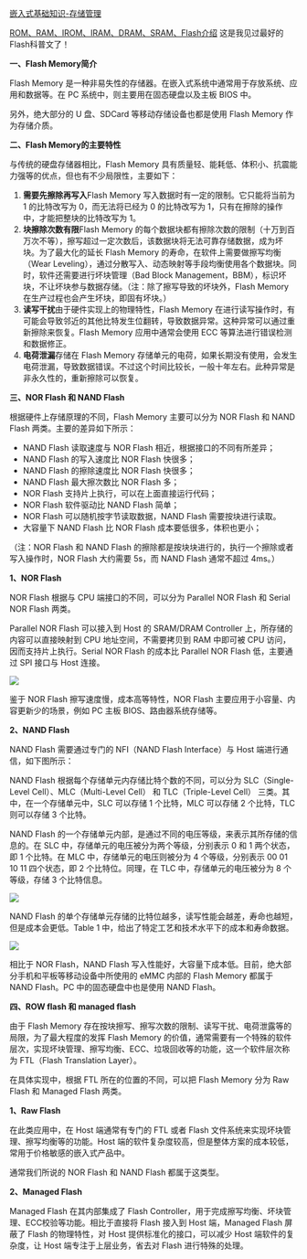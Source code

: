 [嵌入式基础知识-存储管理](https://zhuanlan.zhihu.com/p/648599447)

[ROM、RAM、IROM、IRAM、DRAM、SRAM、Flash介绍](https://blog.csdn.net/wordwarwordwar/article/details/84932107)
这是我见过最好的Flash科普文了！

**一、Flash Memory简介**

Flash Memory 是一种非易失性的存储器。在嵌入式系统中通常用于存放系统、应用和数据等。在 PC 系统中，则主要用在固态硬盘以及主板 BIOS 中。

另外，绝大部分的 U 盘、SDCard 等移动存储设备也都是使用 Flash Memory 作为存储介质。

**二、Flash Memory的主要特性**

与传统的硬盘存储器相比，Flash Memory 具有质量轻、能耗低、体积小、抗震能力强等的优点，但也有不少局限性，主要如下：

1. **需要先擦除再写入**Flash Memory 写入数据时有一定的限制。它只能将当前为 1 的比特改写为 0，而无法将已经为 0 的比特改写为 1，只有在擦除的操作中，才能把整块的比特改写为 1。
2. **块擦除次数有限**Flash Memory 的每个数据块都有擦除次数的限制（十万到百万次不等），擦写超过一定次数后，该数据块将无法可靠存储数据，成为坏块。为了最大化的延长 Flash Memory 的寿命，在软件上需要做擦写均衡（Wear Leveling），通过分散写入、动态映射等手段均衡使用各个数据块。同时，软件还需要进行坏块管理（Bad Block Management，BBM），标识坏块，不让坏块参与数据存储。（注：除了擦写导致的坏块外，Flash Memory 在生产过程也会产生坏块，即固有坏块。）
3. **读写干扰**由于硬件实现上的物理特性，Flash Memory 在进行读写操作时，有可能会导致邻近的其他比特发生位翻转，导致数据异常。这种异常可以通过重新擦除来恢复。Flash Memory 应用中通常会使用 ECC 等算法进行错误检测和数据修正。
4. **电荷泄漏**存储在 Flash Memory 存储单元的电荷，如果长期没有使用，会发生电荷泄漏，导致数据错误。不过这个时间比较长，一般十年左右。此种异常是非永久性的，重新擦除可以恢复。

**三、NOR Flash 和 NAND Flash**

根据硬件上存储原理的不同，Flash Memory 主要可以分为 NOR Flash 和 NAND Flash 两类。主要的差异如下所示：

- NAND Flash 读取速度与 NOR Flash 相近，根据接口的不同有所差异；
- NAND Flash 的写入速度比 NOR Flash 快很多；
- NAND Flash 的擦除速度比 NOR Flash 快很多；
- NAND Flash 最大擦次数比 NOR Flash 多；
- NOR Flash 支持片上执行，可以在上面直接运行代码；
- NOR Flash 软件驱动比 NAND Flash 简单；
- NOR Flash 可以随机按字节读取数据，NAND Flash 需要按块进行读取。
- 大容量下 NAND Flash 比 NOR Flash 成本要低很多，体积也更小；

（注：NOR Flash 和 NAND Flash 的擦除都是按块块进行的，执行一个擦除或者写入操作时，NOR Flash 大约需要 5s，而 NAND Flash 通常不超过 4ms。）

**1、NOR Flash**

NOR Flash 根据与 CPU 端接口的不同，可以分为 Parallel NOR Flash 和 Serial NOR Flash 两类。

Parallel NOR Flash 可以接入到 Host 的 SRAM/DRAM Controller 上，所存储的内容可以直接映射到 CPU 地址空间，不需要拷贝到 RAM 中即可被 CPU 访问，因而支持片上执行。Serial NOR Flash 的成本比 Parallel NOR Flash 低，主要通过 SPI 接口与 Host 连接。

[![](https://mmbiz.qpic.cn/mmbiz_png/IJjjSUcTn04iaicAIibe0j0NVohtGaDJXp2FTToKlabSPUvMJ31TMic8oibTYQozGx5R9up6qGItgrjQ8mL6FxjI95g/640?wx_fmt=png&wxfrom=5&wx_lazy=1&wx_co=1)](https://mmbiz.qpic.cn/mmbiz_png/IJjjSUcTn04iaicAIibe0j0NVohtGaDJXp2FTToKlabSPUvMJ31TMic8oibTYQozGx5R9up6qGItgrjQ8mL6FxjI95g/640?wx_fmt=png&wxfrom=5&wx_lazy=1&wx_co=1)

鉴于 NOR Flash 擦写速度慢，成本高等特性，NOR Flash 主要应用于小容量、内容更新少的场景，例如 PC 主板 BIOS、路由器系统存储等。

**2、NAND Flash**

NAND Flash 需要通过专门的 NFI（NAND Flash Interface）与 Host 端进行通信，如下图所示：

NAND Flash 根据每个存储单元内存储比特个数的不同，可以分为 SLC（Single-Level Cell）、MLC（Multi-Level Cell） 和 TLC（Triple-Level Cell） 三类。其中，在一个存储单元中，SLC 可以存储 1 个比特，MLC 可以存储 2 个比特，TLC 则可以存储 3 个比特。

NAND Flash 的一个存储单元内部，是通过不同的电压等级，来表示其所存储的信息的。在 SLC 中，存储单元的电压被分为两个等级，分别表示 0 和 1 两个状态，即 1 个比特。在 MLC 中，存储单元的电压则被分为 4 个等级，分别表示 00 01 10 11 四个状态，即 2 个比特位。同理，在 TLC 中，存储单元的电压被分为 8 个等级，存储 3 个比特信息。

[![](https://mmbiz.qpic.cn/mmbiz_png/IJjjSUcTn04iaicAIibe0j0NVohtGaDJXp2iclTCrKI7KkRUL0RTI5Uq0OJDocmsclFH4GYkicFfficqwOnichUlH9Lvw/640?wx_fmt=png&wxfrom=5&wx_lazy=1&wx_co=1)](https://mmbiz.qpic.cn/mmbiz_png/IJjjSUcTn04iaicAIibe0j0NVohtGaDJXp2iclTCrKI7KkRUL0RTI5Uq0OJDocmsclFH4GYkicFfficqwOnichUlH9Lvw/640?wx_fmt=png&wxfrom=5&wx_lazy=1&wx_co=1)

NAND Flash 的单个存储单元存储的比特位越多，读写性能会越差，寿命也越短，但是成本会更低。Table 1 中，给出了特定工艺和技术水平下的成本和寿命数据。

[![](https://mmbiz.qpic.cn/mmbiz_png/IJjjSUcTn04iaicAIibe0j0NVohtGaDJXp2BKWVibvHx81wCMQlhia2vibv2ia2oZWO9V1NwmhRsUImAukFcPNplLLoOA/640?wx_fmt=png&wxfrom=5&wx_lazy=1&wx_co=1)](https://mmbiz.qpic.cn/mmbiz_png/IJjjSUcTn04iaicAIibe0j0NVohtGaDJXp2BKWVibvHx81wCMQlhia2vibv2ia2oZWO9V1NwmhRsUImAukFcPNplLLoOA/640?wx_fmt=png&wxfrom=5&wx_lazy=1&wx_co=1)

相比于 NOR Flash，NAND Flash 写入性能好，大容量下成本低。目前，绝大部分手机和平板等移动设备中所使用的 eMMC 内部的 Flash Memory 都属于 NAND Flash。PC 中的固态硬盘中也是使用 NAND Flash。

**四、ROW flash 和 managed flash**

由于 Flash Memory 存在按块擦写、擦写次数的限制、读写干扰、电荷泄露等的局限，为了最大程度的发挥 Flash Memory 的价值，通常需要有一个特殊的软件层次，实现坏块管理、擦写均衡、ECC、垃圾回收等的功能，这一个软件层次称为 FTL（Flash Translation Layer）。

在具体实现中，根据 FTL 所在的位置的不同，可以把 Flash Memory 分为 Raw Flash 和 Managed Flash 两类。

**1、Raw Flash**

在此类应用中，在 Host 端通常有专门的 FTL 或者 Flash 文件系统来实现坏块管理、擦写均衡等的功能。Host 端的软件复杂度较高，但是整体方案的成本较低，常用于价格敏感的嵌入式产品中。

通常我们所说的 NOR Flash 和 NAND Flash 都属于这类型。

**2、Managed Flash**

Managed Flash 在其内部集成了 Flash Controller，用于完成擦写均衡、坏块管理、ECC校验等功能。相比于直接将 Flash 接入到 Host 端，Managed Flash 屏蔽了 Flash 的物理特性，对 Host 提供标准化的接口，可以减少 Host 端软件的复杂度，让 Host 端专注于上层业务，省去对 Flash 进行特殊的处理。